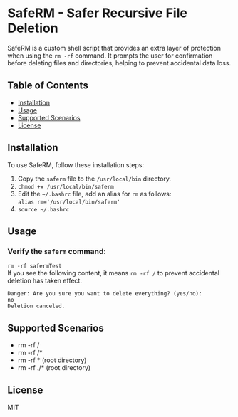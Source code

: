 # SafeRM - Safer Recursive File Deletion

SafeRM is a custom shell script that provides an extra layer of protection when using the `rm -rf` command. It prompts the user for confirmation before deleting files and directories, helping to prevent accidental data loss.

## Table of Contents

- [Installation](#installation)
- [Usage](#usage)
- [Supported Scenarios](#scenarios)
- [License](#license)

## Installation

To use SafeRM, follow these installation steps:

1. Copy the `saferm` file to the `/usr/local/bin` directory.
2. `chmod +x /usr/local/bin/saferm`
3. Edit the `~/.bashrc` file, add an alias for `rm` as follows:   
`alias rm='/usr/local/bin/saferm'`
4. `source ~/.bashrc`

## Usage
### Verify the `saferm` command:  
`rm -rf safermTest`  
If you see the following content, it means `rm -rf /` to prevent accidental deletion has taken effect.
   ```shell
   Danger: Are you sure you want to delete everything? (yes/no): 
   no
   Deletion canceled.
   ```

## Supported Scenarios
- rm -rf /
- rm -rf /*
- rm -rf * (root directory)
- rm -rf ./* (root directory)

## License
MIT
